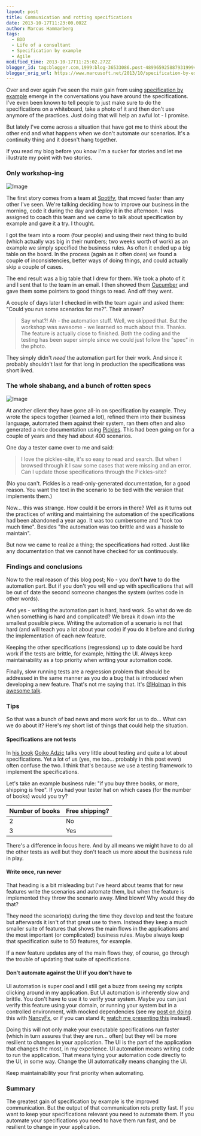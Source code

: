```yaml
---
layout: post
title: Communication and rotting specifications
date: 2013-10-17T11:23:00.002Z
author: Marcus Hammarberg
tags:
  - BDD
  - Life of a consultant
  - Specification by example
  - Agile
modified_time: 2013-10-17T11:25:02.272Z
blogger_id: tag:blogger.com,1999:blog-36533086.post-4899659258879319994
blogger_orig_url: https://www.marcusoft.net/2013/10/specification-by-example-is-about.html
---
```


Over and over again I've seen the main gain from using [specification by example](http://specificationbyexample.com/) emerge in the conversations you have around the specifications. I've even been known to tell people to just make sure to do the specifications on a whiteboard, take a photo of it and then don't use anymore of the practices. Just doing that will help an awful lot - I promise.

But lately I've come across a situation that have got me to think about the other end and what happens when we don't automate our scenarios. It's a continuity thing and it doesn't hang together.

If you read my blog before you know I'm a sucker for stories and let me illustrate my point with two stories.

### Only workshop-ing

![Image](http://spotifypresscom.files.wordpress.com/2013/01/spotify-logo-primary-vertical-light-background-rgb.jpg?w=122&amp;h=150)

The first story comes from a team at [Spotify](http://www.spotify.com/), that moved faster than any other I've seen. We're talking deciding how to improve our business in the morning, code it during the day and deploy it in the afternoon. I was assigned to coach this team and we came to talk about specification by example and gave it a try. I thought.

I got the team into a room (four people) and using their next thing to build (which actually was big in their numbers; two weeks worth of work) as an example we simply specified the business rules. As often it ended up a big table on the board. In the process (again as it often does) we found a couple of inconsistencies, better ways of doing things, and could actually skip a couple of cases.

The end result was a big table that I drew for them. We took a photo of it and I sent that to the team in an email. I then showed them [Cucumber](http://cukes.info/) and gave them some pointers to good things to read. And off they went.

A couple of days later I checked in with the team again and asked them: "Could you run some scenarios for me?". Their answer?

> Say what?! Ah - the automation stuff. Well, we skipped that. But the workshop was awesome - we learned so much about this. Thanks. The feature is actually close to finished. Both the coding and the testing has been super simple since we could just follow the "spec" in the photo.

They simply didn't *need* the automation part for their work. And since it probably shouldn't last for that long in production the specifications was short lived.

### The whole shabang, and a bunch of rotten specs

![Image](http://specificationbyexample.com/images/sbe-cover-150.jpg)

At another client they have gone all-in on specification by example. They wrote the specs together (learned a lot), refined them into their business language, automated them against their system, ran them often and also generated a nice documentation using [Pickles](https://github.com/picklesdoc/pickles). This had been going on for a couple of years and they had about 400 scenarios.

One day a tester came over to me and said:

> I love the pickles-site, it's so easy to read and search. But when I browsed through it I saw some cases that were missing and an error. Can I update those specifications through the Pickles-site?

(No you can't. Pickles is a read-only-generated documentation, for a good reason. You want the text in the scenario to be tied with the version that implements them.)

Now... this was strange. How could it be errors in there? Well as it turns out the practices of writing and maintaining the automation of the specifications had been abandoned a year ago. It was too cumbersome and "took too much time". Besides "the automation was too brittle and was a hassle to maintain".

But now we came to realize a thing; the specifications had rotted. Just like any documentation that we cannot have checked for us continuously.

### Findings and conclusions

Now to the real reason of this blog post; No - you don't **have** to do the automation part. But if you don't you will end up with specifications that will be out of date the second someone changes the system (writes code in other words).

And yes - writing the automation part is hard, hard work. So what do we do when something is hard and complicated? We break it down into the smallest possible piece. Writing the automation of a scenario is not that hard (and will teach you a lot about your code) if you do it before and during the implementation of each new feature.

Keeping the other specifications (regressions) up to date could be hard work if the tests are brittle, for example, hitting the UI. Always keep maintainability as a top priority when writing your automation code.

Finally, slow running tests are a regression problem that should be addressed in the same manner as you do a bug that is introduced when developing a new feature. That's not me saying that. It's [@Holman](https://twitter.com/@Holman) in this [awesome talk](https://vimeo.com/43676958).

### Tips

So that was a bunch of bad news and more work for us to do... What can we do about it? Here's my short list of things that could help the situation.

#### Specifications are not tests

In [his book](http://manning.com/adzic/) [Gojko Adzic](http://gojko.net/) talks very little about testing and quite a lot about specifications. Yet a lot of us (yes, me too... probably in this post even) often confuse the two. I think that's because we use a testing framework to implement the specifications.

Let's take an example business rule: "if you buy three books, or more, shipping is free". If you had your tester hat on which cases (for the number of books) would you try?

| Number of books | Free shipping? |
|-----------------|----------------|
| 2               | No             |
| 3               | Yes            |

There's a difference in focus here. And by all means we might have to do all the other tests as well but they don't teach us more about the business rule in play.

#### Write once, run never

That heading is a bit misleading but I've heard about teams that for new features write the scenarios and automate them, but when the feature is implemented they throw the scenario away. Mind blown! Why would they do that?

They need the scenario(s) during the time they develop and test the feature but afterwards it isn't of that great use to them. Instead they keep a much smaller suite of features that shows the main flows in the applications and the most important (or complicated) business rules. Maybe always keep that specification suite to 50 features, for example.

If a new feature updates any of the main flows they, of course, go through the trouble of updating that suite of specifications.

#### Don't automate against the UI if you don't have to

UI automation is super cool and I still get a buzz from seeing my scripts clicking around in my application. But UI automation is inherently slow and brittle. You don't have to use it to verify your system. Maybe you can just verify this feature using your domain, or running your system but in a controlled environment, with mocked dependencies (see my [post on doing](https://www.marcusoft.net/2013/02/NancyTesting5.html) this with [NancyFx](http://nancyfx.org/), or if you can stand it; [watch me presenting this](http://skillsmatter.com/podcast/agile-testing/cuke-envy-a-dot-net-programmers-attempt-to-catch-up) instead).

Doing this will not only make your executable specifications run faster (which in turn assures that they are run... often) but they will be more resilient to changes in your application. The UI is the part of the application that changes the most, in my experience. UI automation means writing code to run the application. That means tying your automation code directly to the UI, in some way. Change the UI automatically means changing the UI.

Keep maintainability your first priority when automating.

### Summary

The greatest gain of specification by example is the improved communication. But the output of that communication rots pretty fast. If you want to keep your specifications relevant you need to automate them. If you automate your specifications you need to have them run fast, and be resilient to change in your application.
